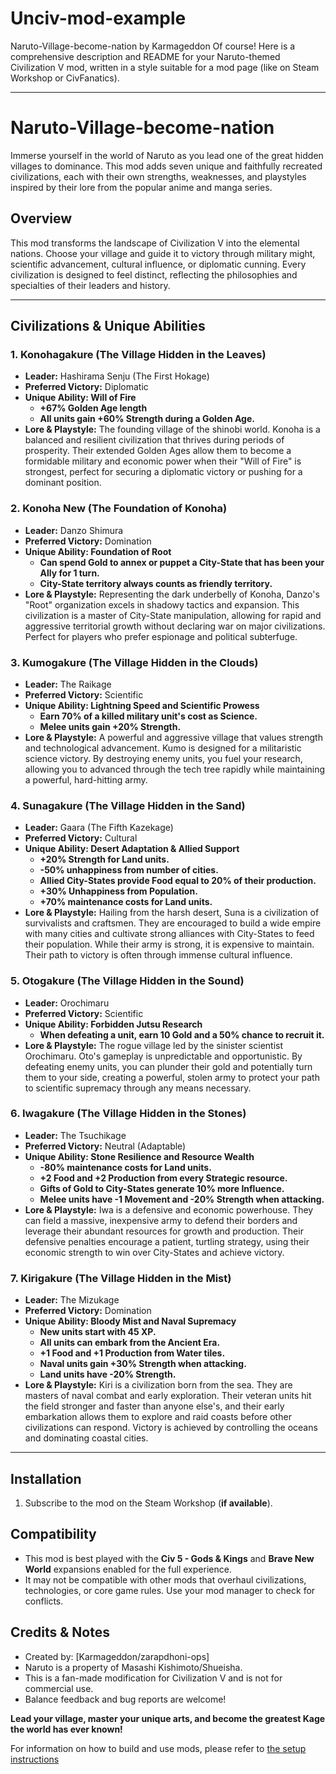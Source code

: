 # Unciv-mod-example
Naruto-Village-become-nation by Karmageddon
Of course! Here is a comprehensive description and README for your Naruto-themed Civilization V mod, written in a style suitable for a mod page (like on Steam Workshop or CivFanatics).

---

# Naruto-Village-become-nation
Immerse yourself in the world of Naruto as you lead one of the great hidden villages to dominance. This mod adds seven unique and faithfully recreated civilizations, each with their own strengths, weaknesses, and playstyles inspired by their lore from the popular anime and manga series.

## Overview

This mod transforms the landscape of Civilization V into the elemental nations. Choose your village and guide it to victory through military might, scientific advancement, cultural influence, or diplomatic cunning. Every civilization is designed to feel distinct, reflecting the philosophies and specialties of their leaders and history.

---

## Civilizations & Unique Abilities

### 1. Konohagakure (The Village Hidden in the Leaves)
*   **Leader:** Hashirama Senju (The First Hokage)
*   **Preferred Victory:** Diplomatic
*   **Unique Ability: Will of Fire**
    *   **+67% Golden Age length**
    *   **All units gain +60% Strength during a Golden Age.**
*   **Lore & Playstyle:** The founding village of the shinobi world. Konoha is a balanced and resilient civilization that thrives during periods of prosperity. Their extended Golden Ages allow them to become a formidable military and economic power when their "Will of Fire" is strongest, perfect for securing a diplomatic victory or pushing for a dominant position.

### 2. Konoha New (The Foundation of Konoha)
*   **Leader:** Danzo Shimura
*   **Preferred Victory:** Domination
*   **Unique Ability: Foundation of Root**
    *   **Can spend Gold to annex or puppet a City-State that has been your Ally for 1 turn.**
    *   **City-State territory always counts as friendly territory.**
*   **Lore & Playstyle:** Representing the dark underbelly of Konoha, Danzo's "Root" organization excels in shadowy tactics and expansion. This civilization is a master of City-State manipulation, allowing for rapid and aggressive territorial growth without declaring war on major civilizations. Perfect for players who prefer espionage and political subterfuge.

### 3. Kumogakure (The Village Hidden in the Clouds)
*   **Leader:** The Raikage
*   **Preferred Victory:** Scientific
*   **Unique Ability: Lightning Speed and Scientific Prowess**
    *   **Earn 70% of a killed military unit's cost as Science.**
    *   **Melee units gain +20% Strength.**
*   **Lore & Playstyle:** A powerful and aggressive village that values strength and technological advancement. Kumo is designed for a militaristic science victory. By destroying enemy units, you fuel your research, allowing you to advanced through the tech tree rapidly while maintaining a powerful, hard-hitting army.

### 4. Sunagakure (The Village Hidden in the Sand)
*   **Leader:** Gaara (The Fifth Kazekage)
*   **Preferred Victory:** Cultural
*   **Unique Ability: Desert Adaptation & Allied Support**
    *   **+20% Strength for Land units.**
    *   **-50% unhappiness from number of cities.**
    *   **Allied City-States provide Food equal to 20% of their production.**
    *   **+30% Unhappiness from Population.**
    *   **+70% maintenance costs for Land units.**
*   **Lore & Playstyle:** Hailing from the harsh desert, Suna is a civilization of survivalists and craftsmen. They are encouraged to build a wide empire with many cities and cultivate strong alliances with City-States to feed their population. While their army is strong, it is expensive to maintain. Their path to victory is often through immense cultural influence.

### 5. Otogakure (The Village Hidden in the Sound)
*   **Leader:** Orochimaru
*   **Preferred Victory:** Scientific
*   **Unique Ability: Forbidden Jutsu Research**
    *   **When defeating a unit, earn 10 Gold and a 50% chance to recruit it.**
*   **Lore & Playstyle:** The rogue village led by the sinister scientist Orochimaru. Oto's gameplay is unpredictable and opportunistic. By defeating enemy units, you can plunder their gold and potentially turn them to your side, creating a powerful, stolen army to protect your path to scientific supremacy through any means necessary.

### 6. Iwagakure (The Village Hidden in the Stones)
*   **Leader:** The Tsuchikage
*   **Preferred Victory:** Neutral (Adaptable)
*   **Unique Ability: Stone Resilience and Resource Wealth**
    *   **-80% maintenance costs for Land units.**
    *   **+2 Food and +2 Production from every Strategic resource.**
    *   **Gifts of Gold to City-States generate 10% more Influence.**
    *   **Melee units have -1 Movement and -20% Strength when attacking.**
*   **Lore & Playstyle:** Iwa is a defensive and economic powerhouse. They can field a massive, inexpensive army to defend their borders and leverage their abundant resources for growth and production. Their defensive penalties encourage a patient, turtling strategy, using their economic strength to win over City-States and achieve victory.

### 7. Kirigakure (The Village Hidden in the Mist)
*   **Leader:** The Mizukage
*   **Preferred Victory:** Domination
*   **Unique Ability: Bloody Mist and Naval Supremacy**
    *   **New units start with 45 XP.**
    *   **All units can embark from the Ancient Era.**
    *   **+1 Food and +1 Production from Water tiles.**
    *   **Naval units gain +30% Strength when attacking.**
    *   **Land units have -20% Strength.**
*   **Lore & Playstyle:** Kiri is a civilization born from the sea. They are masters of naval combat and early exploration. Their veteran units hit the field stronger and faster than anyone else's, and their early embarkation allows them to explore and raid coasts before other civilizations can respond. Victory is achieved by controlling the oceans and dominating coastal cities.

---

## Installation

1.  Subscribe to the mod on the Steam Workshop (**if available**).
## Compatibility

*   This mod is best played with the **Civ 5 - Gods & Kings** and **Brave New World** expansions enabled for the full experience.
*   It may not be compatible with other mods that overhaul civilizations, technologies, or core game rules. Use your mod manager to check for conflicts.

## Credits & Notes

*   Created by: [Karmageddon/zarapdhoni-ops]
*   Naruto is a property of Masashi Kishimoto/Shueisha.
*   This is a fan-made modification for Civilization V and is not for commercial use.
*   Balance feedback and bug reports are welcome!

**Lead your village, master your unique arts, and become the greatest Kage the world has ever known!**

For information on how to build and use mods, please refer to [the setup instructions](https://yairm210.github.io/Unciv/Modders/Making-a-new-Civilization/)
